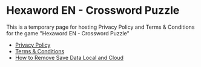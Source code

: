 # Hexaword EN - Crossword Puzzle

This is a temporary page for hosting Privacy Policy and Terms & Conditions for the game "Hexaword EN - Crossword Puzzle"

- [Privacy Policy](PrivacyPolicy.md)
- [Terms & Conditions](TermsAndConditions.md)
- [How to Remove Save Data Local and Cloud](HowToRemoveSaveData.md)
